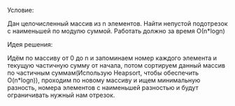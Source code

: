 Условие:

Дан целочисленный массив из n элементов. Найти непустой подотрезок с наименьшей по модулю суммой. Работать должно за время О(n*logn)

Идея решения:

Идём по массиву от 0 до n и запоминаем номер каждого элемента и текущую частичную сумму от начала, потом сортируем данный массив по частичным суммам(Использую Heapsort, чтобы обеспечить O(n*logn)), проходим по новому массиву и ищем минимальную разность, номера элементов с наименьшей разностью и будут ограничивать нужный нам отрезок.
